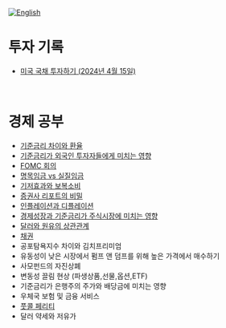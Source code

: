 [![English](https://img.shields.io/badge/lang-English-blue.svg)](https://github.com/juho-creator/investing/blob/main/README.md)


# 투자 기록
- [미국 국채 투자하기 (2024년 4월 15일)](https://github.com/juho-creator/Investing/blob/main/KR/TLT.md)
</br>

# 경제 공부
- [기준금리 차이와 환율](https://github.com/juho-creator/Investing/blob/main/KR/Interest-Rate-Foreign-exchange.md)
- [기준금리가 외국인 투자자들에게 미치는 영향](https://github.com/juho-creator/Investing/blob/main/KR/interest-rate-foreign-investor.md)
- [FOMC 회의](https://github.com/juho-creator/Investing/blob/main/KR/fomc.md)
- [명목임금 vs 실질임금](https://github.com/juho-creator/Investing/blob/main/KR/wage.md)
- [기저효과와 보복소비](https://github.com/juho-creator/Investing/blob/main/KR/Base_effect_and_pentup_demand.md)
- [증권사 리포트의 비밀](https://github.com/juho-creator/Investing/blob/main/KR/financial_report.md)
- [인플레이션과 디플레이션](https://github.com/juho-creator/Investing/blob/main/KR/inflation_deflation.md)
- [경제성장과 기준금리가 주식시장에 미치는 영향](https://github.com/juho-creator/Investing/blob/main/KR/economic-growth_interest-rate.md)
- [달러와 원유의 상관관계](https://github.com/juho-creator/Investing/blob/main/KR/dollar_oil.md)
- [채권](https://github.com/juho-creator/Investing/blob/main/KR/bond.md) 
- 공포탐욕지수 차이와 김치프리미엄
- 유동성이 낮은 시장에서 펌프 앤 덤프를 위해 높은 가격에서 매수하기
- 사모펀드의 자진상폐
- 변동성 끌림 현상 (파생상품,선물,옵션,ETF)
- 기준금리가 은행주의 주가와 배당금에 미치는 영향
- 우체국 보험 및 금융 서비스
- [풋콜 페리티](https://github.com/juho-creator/Investing/blob/main/KR/PutCallParity.md)
- 달러 약세와 저유가  
